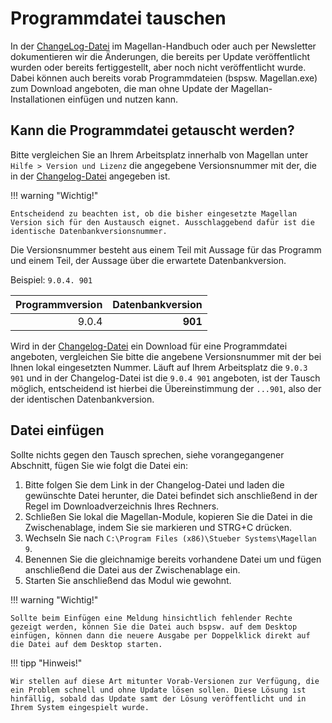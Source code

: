 # Programmdatei tauschen

In der [ChangeLog-Datei](https://doc.magellan.stueber.de/changelog/changelog/) im Magellan-Handbuch oder auch per Newsletter dokumentieren wir die Änderungen, die bereits per Update veröffentlicht wurden oder bereits fertiggestellt, aber noch nicht veröffentlicht wurde. Dabei können auch bereits vorab Programmdateien (bspsw. Magellan.exe) zum Download angeboten, die man ohne Update der Magellan-Installationen einfügen und nutzen kann.

## Kann die Programmdatei getauscht werden?

Bitte vergleichen Sie an Ihrem Arbeitsplatz innerhalb von Magellan unter `Hilfe > Version und Lizenz` die angegebene Versionsnummer mit der, die in der [Changelog-Datei](https://doc.magellan.stueber.de/changelog/changelog/) angegeben ist.

!!! warning "Wichtig!"

    Entscheidend zu beachten ist, ob die bisher eingesetzte Magellan Version sich für den Austausch eignet. Ausschlaggebend dafür ist die identische Datenbankversionsnummer.

Die Versionsnummer besteht aus einem Teil mit Aussage für das Programm und einem Teil, der Aussage über die erwartete Datenbankversion.

Beispiel: `9.0.4. 901`

Programmversion|Datenbankversion
--:|--:
9.0.4|**901**

Wird in der [Changelog-Datei](https://doc.magellan.stueber.de/changelog/changelog/) ein Download für eine Programmdatei angeboten, vergleichen Sie bitte die angebene Versionsnummer mit der bei Ihnen lokal eingesetzten Nummer. Läuft auf Ihrem Arbeitsplatz die `9.0.3 901` und in der Changelog-Datei ist die `9.0.4 901` angeboten, ist der Tausch möglich, entscheidend ist hierbei die Übereinstimmung der `...901`, also der der identischen Datenbankversion.

## Datei einfügen

Sollte nichts gegen den Tausch sprechen, siehe vorangegangener Abschnitt, fügen Sie wie folgt die Datei ein:

1. Bitte folgen Sie dem Link in der Changelog-Datei und laden die gewünschte Datei herunter, die Datei befindet sich anschließend in der Regel im Downloadverzeichnis Ihres Rechners.
2. Schließen Sie lokal die Magellan-Module, kopieren Sie die Datei in die Zwischenablage, indem Sie sie markieren und STRG+C drücken.
3. Wechseln Sie nach `C:\Program Files (x86)\Stueber Systems\Magellan 9`.
4. Benennen Sie die gleichnamige bereits vorhandene Datei um und fügen anschließend die Datei aus der Zwischenablage ein.
5. Starten Sie anschließend das Modul wie gewohnt.


!!! warning "Wichtig!"

    Sollte beim Einfügen eine Meldung hinsichtlich fehlender Rechte gezeigt werden, können Sie die Datei auch bspsw. auf dem Desktop einfügen, können dann die neuere Ausgabe per Doppelklick direkt auf die Datei auf dem Desktop starten. 
    
!!! tipp "Hinweis!"

    Wir stellen auf diese Art mitunter Vorab-Versionen zur Verfügung, die ein Problem schnell und ohne Update lösen sollen. Diese Lösung ist hinfällig, sobald das Update samt der Lösung veröffentlicht und in Ihrem System eingespielt wurde.
